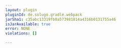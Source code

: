 ```yaml
---
layout: plugin
pluginId: de.solugo.gradle.webpack
jarSha1: c35abc13319fb0a573981814a4316b0131755a46
isJarAvailable: true
error: NONE
violations: []

---
```

